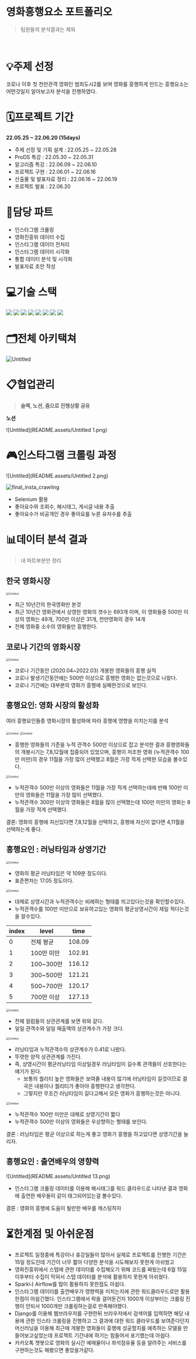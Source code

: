 # 영화흥행요소 포트폴리오

> 팀원들의 분석결과는 제외  

<br/>

# 💡**주제 선정**

코로나 이후 첫 천만관객 영화인 범죄도시2를 보며 영화를 흥행하게 만드는 흥행요소는 어떤것일지 알아보고자 분석을 진행하였다.



# 🗓프로젝트 기간

**22.05.25 ~ 22.06.20 (15days)**

- 주제 선정 및 기획 설계 : 22.05.25 ~ 22.05.28
- ProDS 특강 : 22.05.30 ~ 22.05.31
- 알고리즘 특강 : 22.06.09 ~ 22.06.10
- 프로젝트 구현 : 22.06.01 ~ 22.06.16
- 산출물 및 발표자료 정리 : 22.06.16 ~ 22.06.19
- 프로젝트 발표 : 22.06.20



# 🔧담당 파트

- 인스타그램 크롤링
- 영화진흥위 데이터 수집
- 인스타그램 데이터 전처리
- 인스타그램 데이터 시각화
- 통합 데이터 분석 및 시각화
- 발표자료 초안 작성



# 💻기술 스택

<img src="https://img.shields.io/badge/python-3776AB?style=for-the-badge&logo=python&logoColor=white"> <img src = "https://img.shields.io/badge/pandas-150458?style=for-the-badge&logo=pandas&logoColor=white"> <img src = "https://img.shields.io/badge/numpy-013243?style=for-the-badge&logo=numpy&logoColor=white"> <img src = "https://img.shields.io/badge/selenium-43B02A?style=for-the-badge&logo=selenium&logoColor=white"> <img src = "https://img.shields.io/badge/json-000000?style=for-the-badge&logo=json&logoColor=white"> <img src="https://img.shields.io/badge/slack-4A154B?style=for-the-badge&logo=slack&logoColor=white"> <img src="https://img.shields.io/badge/mysql-4479A1?style=for-the-badge&logo=mysql&logoColor=white"> <img src="https://img.shields.io/badge/seaborn-0B2C4A?style=for-the-badge&logo=seaborn&logoColor=white">






# 🗂전체 아키택쳐

![Untitled](README.assets/Untitled.png)





# 📋협업관리

> **슬랙, 노션, 줌으로 진행상황 공유**



**노션**

![Untitled](README.assets/Untitled 1.png)



# 🎮**인스타그램 크롤링 과정**

![Untitled](README.assets/Untitled 2.png)



![final_insta_crawling](README.assets/final_insta_crawling.gif)



- Selenium 활용
- 좋아요수와 조회수, 해시태그, 게시글 내용 추출
- 좋아요수가 비공개인 경우 좋아요를 누른 유저수를 추출

# 📊데이터 분석 결과

> 내 파트부분만 정리



## 한국 영화시장

<img src="README.assets/Untitled 3.png" alt="Untitled" style="zoom:50%;" />

- 최근 10년간의 한국영화만 본것
- 최근 10년간 영화관에서 상영한 영화의 갯수는 693개 이며, 이 영화들중 500만 이상의 영화는 49개, 700만 이상은 31개, 천만영화의 경우 14개
- 전체 영화중 소수의 영화들만 흥행한다.



## 코로나 기간의 영화시장

<img src="README.assets/Untitled 4.png" alt="Untitled" style="zoom:50%;" />

- 코로나 기간동안 (2020.04~2022.03) 개봉한 영화들의 흥행 실적
- 코로나 발생기간동안에는 500만 이상으로 흥행한 영화는 없는것으로 나왔다.
- 코로나 기간에는 대부분의 영화가 흥행에 실패한것으로 보인다.



## 흥행요인: 영화 시장의 활성화

여러 흥행요인들중 영화시장의 활성화에 따라 흥행에 영향을 미치는지를 분석

<img src="README.assets/Untitled 5.png" alt="Untitled" style="zoom:50%;" />

<img src="README.assets/Untitled 6.png" alt="Untitled" style="zoom:50%;" />

- 흥행한 영화들의 기준을 누적 관객수 500만 이상으로 잡고 분석한 결과 흥행영화들의 개봉시기는 7,8,12월에 집중되어 있었으며, 흥행이 저조한 영화 (누적관객수 100만 미만)의 경우 11월을 가장 많이 선택했고 8월은 가장 적게 선택한 모습을 볼수있다.

<img src="README.assets/Untitled 7.png" alt="Untitled" style="zoom:50%;" />

- 누적관객수 500만 이상의 영화들은 11월을 가장 적게 선택하는데에 반해 100만 미만의 영화들은 11월을 가장 많이 선택했다.
- 누적관객수 300만 이상의 영화들은 8월을 많이 선택했는데 100만 미만의 영화는 8월을 가장 적게 선택했다.



결론: 영화의 흥행에 자신있다면 7,8,12월을 선택하고, 흥행에 자신이 없다면 4,11월을 선택하는게 좋다.



## 흥행요인 : 러닝타임과 상영기간

<img src="README.assets/Untitled 8.png" alt="Untitled" style="zoom:50%;" />

- 영화의 평균 러닝타임은 약 109분 정도이다.
- 표준편차는 17.05 정도이다.

<img src="README.assets/Untitled 9.png" alt="Untitled" style="zoom:50%;" />

- 대체로 상영시간과 누적관객수는 비례하는 형태를 띄고있다는것을 확인할수있다.
- 누적관객수를 100만 미만으로 보유하고있는 영화의 평균상영시간이 제일 적다는것을 알수있다.

| index | level      | time    |
| ----- | ---------- | ------- |
| 0     | 전체 평균  | 108\.09 |
| 1     | 100만 미만 | 102\.91 |
| 2     | 100~300만  | 116\.12 |
| 3     | 300~500만  | 121\.21 |
| 4     | 500~700만  | 120\.17 |
| 5     | 700만 이상 | 127\.13 |



<img src="README.assets/Untitled 10.png" alt="Untitled" style="zoom:50%;" />

- 전체 컬럼들의 상관관계를 보면 위와 같다.
- 일일 관객수와 일일 매출액의 상관계수가 가장 크다.

<img src="README.assets/Untitled 11.png" alt="Untitled" style="zoom:50%;" />

- 러닝타임과 누적관객수의 상관계수가 0.41로 나왔다.
- 뚜렷한 양적 상관관계를 가진다.
- 즉, 상영시간이 평균러닝타임 이상일경우 러닝타임이 길수록 관객들이 선호한다는 얘기가 된다.
    - 보통의 퀄리티 높은 영화들은 보여줄 내용이 많기에 러닝타임이 길것이므로 결국은 내용이나 퀄리티가 좋아야 흥행한다고 생각한다.
    - 그렇지만 무조건 러닝타임이 길다고해서 모든 영화가 흥행하는것은 아니다.
    

<img src="README.assets/Untitled 12.png" alt="Untitled" style="zoom:50%;" />

- 누적관객수 100만 미만은 대체로 상영기간이 짧다
- 누적관객수 500만 이상의 영화들은 우상향하는 형태를 보인다.



결론 : 러닝타임은 평균 이상으로 하는게 좋고 영화가 흥행을 하고있다면 상영기간을 늘리자.



## 흥행요인 : 출연배우의 영향력

![Untitled](README.assets/Untitled 13.png)

- 인스타그램 크롤링 데이터를 이용해 해시태그를 워드 클라우드로 나타낸 결과 영화에 출연한 배우들이 같이 태그되어있는걸 볼수있다.



결론 : 영화의 흥행에 도움이 될만한 배우를 캐스팅하자



# ⏳한계점 및 아쉬운점

- 프로젝트 일정중에 특강이나 휴강일들이 많아서 실제로 프로젝트를 진행한 기간은 15일 정도인데 기간이 너무 짧아 다양한 분석을 시도해보지 못한게 아쉬웠고
- 영화진흥위에서 스텝에 관한 데이터를 수집해오기 위해 코드를 짜뒀는데 6월 15일 이후부터 수집이 막혀서 스텝 데이터를 분석에 활용하지 못한게 아쉬웠다.
- Spark나 Airflow를 많이 활용하지 못한점도 아쉽다.
- 인스타그램 데이터를 출연배우가 영향력을 미치는지에 관한 워드클라우드로만 활용한점이 아쉽긴했다. 인스타그램에서 락을 걸어둔건지 1000개 이상부터는 크롤링 진행이 안되서 1000개만 크롤링하는걸로 만족해야했다.
- Django를 이용해 웹브라우저를 구현한뒤 브라우저에서 검색어를 입력하면 해당 내용에 관한 인스타 크롤링을 진행하고 그 결과에 대한 워드 클라우드를 보여준다던지 머신러닝을 이용해 최근에 개봉한 영화들이 흥행에 성공할지를 예측하는 모델을 만들어보고싶었는데 프로젝트 기간내에 하기는 힘들어서 포기했는데 아쉽다.
- 카카오톡 챗봇으로 영화의 실시간 예매율이나 좌석점유율 등을 알려주는 서비스를 구현하는것도 해봤으면 좋았을거같다.